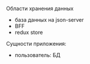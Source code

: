 Области хранения данных
- база данных на json-server
- BFF
- redux store

Сущности приложения:
- пользователь: БД 